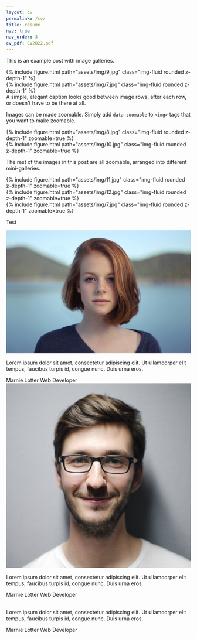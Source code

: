 ```yaml
---
layout: cv
permalink: /cv/
title: resumé
nav: true
nav_order: 3
cv_pdf: CV2022.pdf
---
```

<div class="cv">
<div class="card mt-3 p-3">

This is an example post with image galleries.

<div class="row mt-3">
    <div class="col-sm mt-3 mt-md-0">
        {% include figure.html path="assets/img/9.jpg" class="img-fluid rounded z-depth-1" %}
    </div>
    <div class="col-sm mt-3 mt-md-0">
        {% include figure.html path="assets/img/7.jpg" class="img-fluid rounded z-depth-1" %}
    </div>
</div>
<div class="caption">
    A simple, elegant caption looks good between image rows, after each row, or doesn't have to be there at all.
</div>

Images can be made zoomable.
Simply add `data-zoomable` to `<img>` tags that you want to make zoomable.

<div class="row mt-3">
    <div class="col-sm mt-3 mt-md-0">
        {% include figure.html path="assets/img/8.jpg" class="img-fluid rounded z-depth-1" zoomable=true %}
    </div>
    <div class="col-sm mt-3 mt-md-0">
        {% include figure.html path="assets/img/10.jpg" class="img-fluid rounded z-depth-1" zoomable=true %}
    </div>
</div>

The rest of the images in this post are all zoomable, arranged into different mini-galleries.

<div class="row mt-3">
    <div class="col-sm mt-3 mt-md-0">
        {% include figure.html path="assets/img/11.jpg" class="img-fluid rounded z-depth-1" zoomable=true %}
    </div>
    <div class="col-sm mt-3 mt-md-0">
        {% include figure.html path="assets/img/12.jpg" class="img-fluid rounded z-depth-1" zoomable=true %}
    </div>
    <div class="col-sm mt-3 mt-md-0">
        {% include figure.html path="assets/img/7.jpg" class="img-fluid rounded z-depth-1" zoomable=true %}
    </div>
</div>
</div>
</div>

Test

<section class="container-slider">
      <div class="testimonial mySwiper">
        <div class="testi-content swiper-wrapper">
          <div class="slide swiper-slide">
            <img src="/assets/img/img1.jpg" alt="" class="image" />
            <p>
              Lorem ipsum dolor sit amet, consectetur adipiscing elit. Ut ullamcorper elit tempus, faucibus turpis id, congue nunc. Duis urna eros.
            </p>
            <i class="bx bxs-quote-alt-left quote-icon"></i>
            <div class="details">
              <span class="name">Marnie Lotter</span>
              <span class="job">Web Developer</span>
            </div>
          </div>
          <div class="slide swiper-slide">
            <img src="/assets/img/img2.jpg" alt="" class="image" />
            <p>
              Lorem ipsum dolor sit amet, consectetur adipiscing elit. Ut ullamcorper elit tempus, faucibus turpis id, congue nunc. Duis urna eros.
            </p>
            <i class="bx bxs-quote-alt-left quote-icon"></i>
            <div class="details">
              <span class="name">Marnie Lotter</span>
              <span class="job">Web Developer</span>
            </div>
          </div>
          <div class="slide swiper-slide">
            <img src="/assets/img/img3.jpg" alt="" class="image" />
            <p>
              Lorem ipsum dolor sit amet, consectetur adipiscing elit. Ut ullamcorper elit tempus, faucibus turpis id, congue nunc. Duis urna eros.
            </p>
            <i class="bx bxs-quote-alt-left quote-icon"></i>
            <div class="details">
              <span class="name">Marnie Lotter</span>
              <span class="job">Web Developer</span>
            </div>
          </div>
        </div>
        <div class="swiper-button-next nav-btn"></div>
        <div class="swiper-button-prev nav-btn"></div>
        <div class="swiper-pagination"></div>
      </div>
</section>